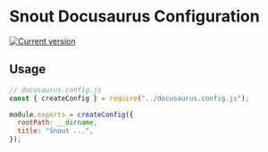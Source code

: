 # Snout Docusaurus Configuration

[![Current version][badge-version-image]][badge-version-link]

[badge-version-image]: https://img.shields.io/npm/v/@snout/docusaurus-config?label=%40snout%2Fdocusaurus-config&logo=npm&style=for-the-badge
[badge-version-link]: https://npmjs.com/package/@snout/docusaurus-config

## Usage

```js
// docusaurus.config.js
const { createConfig } = require("../docusaurus.config.js");

module.exports = createConfig({
  rootPath: __dirname,
  title: "Snout ...",
});
```
